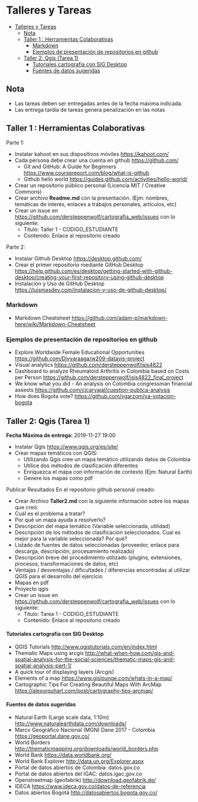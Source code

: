 
# Talleres y Tareas

- [Talleres y Tareas](#talleres-y-tareas)
  - [Nota](#nota)
  - [Taller 1 : Herramientas Colaborativas](#taller-1--herramientas-colaborativas)
    - [Markdown](#markdown)
    - [Ejemplos de presentación de repositorios en github](#ejemplos-de-presentaci%C3%B3n-de-repositorios-en-github)
  - [Taller 2: Qgis (Tarea 1)](#taller-2-qgis-tarea-1)
      - [Tutoriales cartografía con SIG Desktop](#tutoriales-cartograf%C3%ADa-con-sig-desktop)
      - [Fuentes de datos sugeridas](#fuentes-de-datos-sugeridas)

## Nota

* Las tareas deben ser entregadas antes de la fecha máxima indicada.
* Las entrega tardía de tareas genera penalización en las notas 

## Taller 1 : Herramientas Colaborativas

Parte 1:

* Instalar kahoot en sus dispositivos móviles https://kahoot.com/
* Cada persona debe crear una cuenta en github https://github.com/
  * Git and GitHub: A Guide for Beginners https://www.coursereport.com/blog/what-is-github
  * Github hello world https://guides.github.com/activities/hello-world/
* Crear un repositorio público personal (Licencia MIT / Creative Commons)
* Crear archivo **Readme.md** con la presentación. (Ejm: nombres, temáticas de interés, enlaces a trabajos personales, artículos, etc)
* Crear un issue en https://github.com/dersteppenwolf/cartografia_web/issues con lo siguiente:
  * Título: Taller 1 - CODIGO_ESTUDIANTE
  * Contenido: Enlace al repositorio creado

Parte 2: 

* Instalar Github Desktop https://desktop.github.com/
* Crear el primer repositorio mediante GitHub Desktop https://help.github.com/es/desktop/getting-started-with-github-desktop/creating-your-first-repository-using-github-desktop
* Instalación y Uso de GitHub Desktop https://luismasdev.com/instalacion-y-uso-de-github-desktop/

### Markdown

* Markdown Cheatsheet https://github.com/adam-p/markdown-here/wiki/Markdown-Cheatsheet


### Ejemplos de presentación de repositorios en github

* Explore Worldwide Female Educational Opportunities https://github.com/Divyaraaga/w209-datavis-project
* Visual analytics https://github.com/dersteppenwolf/isis4822
* Dashboard to analyze Rheumatoid Arthritis in Colombia based on Costs per Person https://github.com/dersteppenwolf/isis4822_final_project 
* We know what you did - An analysis on Colombia congressman financial assests https://github.com/cjcarvajal/cuestion-publica-analysis
* How does Bogota vote? https://github.com/vgarzom/va-votacion-bogota


  
## Taller 2: Qgis  (Tarea 1)

**Fecha Máxima de entrega:** 2019-11-27 19:00 

* Instalar Qgis https://www.qgis.org/es/site/
* Crear mapas temàticos con QGIS: 
  * Utilizando Qgis cree un mapa temático utilizando datos de Colombia
  * Utilice dos métodos de clasificación diferentes
  * Enriquezca el mapa con información de contexto (Ejm: Natural Earth)
  * Genere los  mapas como pdf 

Publicar Resultados En el repositorio github personal creado:

*  Crear Archivo __Taller2.md__ con la siguiente información sobre los mapas que creó:  
* Cuál es el problema a tratar?
* Por qué un mapa ayuda a resolverlo?
* Descripción del mapa temático (Variable seleccionada, utilidad) 
* Descripción de los métodos de clasificación seleccionados. Cual es mejor para la variable seleccionada? Por qué?
* Listado de fuentes de datos seleccionadas (proveedor, enlace para descarga, descripciòn, procesamiento realizado)
* Descripción breve del procedimiento utilizado (plugins, extensiones, procesos, transformaciones de datos, etc)
* Ventajas / desventajas / dificultades / diferencias encontradas al utilizar QGIS  para el desarrollo del ejercicio 
* Mapas en pdf
* Proyecto  qgis 
* Crear un issue en https://github.com/dersteppenwolf/cartografia_web/issues con lo siguiente:
  * Título: Tarea 1 - CODIGO_ESTUDIANTE
  * Contenido: Enlace al repositorio creado




#### Tutoriales cartografía con SIG Desktop

* QGIS Tutorials http://www.qgistutorials.com/en/index.html
* Thematic Maps using arcgis http://what-when-how.com/gis-and-spatial-analysis-for-the-social-sciences/thematic-maps-gis-and-spatial-analysis-part-1/ 
* A quick tour of displaying layers (Arcgis)
* Elements of a map https://www.gislounge.com/whats-in-a-map/
* Cartographic Tips For Creating Beautiful Maps With ArcMap https://alexurquhart.com/post/cartography-tips-arcmap/

#### Fuentes de datos sugeridas

* Natural Earth (Large scale data, 1:10m) http://www.naturalearthdata.com/downloads/
* Marco Geográfico Nacional (MGN) Dane 2017 - Colombia  https://geoportal.dane.gov.co/
* World Borders http://thematicmapping.org/downloads/world_borders.php
* World Bank https://data.worldbank.org/
* World Bank Explorer http://data.un.org/Explorer.aspx
* Portal de datos abiertos de Colombia: datos.gov.co
* Portal de datos abiertos del IGAC: datos.igac.gov.co
* Openstreetmap (geofabrik) http://download.geofabrik.de/
* IDECA https://www.ideca.gov.co/datos-de-referencia
* Datos abiertos Bogotá http://datosabiertos.bogota.gov.co/


